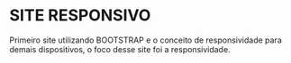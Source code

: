 # SITE RESPONSIVO
Primeiro site utilizando BOOTSTRAP e o conceito de responsividade para demais dispositivos, o foco desse site foi a responsividade.
